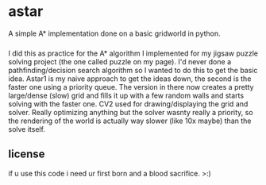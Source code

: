 # astar
A simple A* implementation done on a basic gridworld in python.

###
I did this as practice for the A* algorithm I implemented for my jigsaw puzzle solving project (the one called puzzle on my page). 
I'd never done a pathfinding/decision search algorithm so I wanted to do this to get the basic idea.
Astar1 is my naive approach to get the ideas down, the second is the faster one using a priority queue.
The version in there now creates a pretty large/dense (slow) grid and fills it up with a few random walls and starts solving with the faster one.
CV2 used for drawing/displaying the grid and solver.
Really optimizing anything but the solver wasnty really a priority, so the rendering of the world is actually way slower (like 10x maybe) than
the solve itself.

## license
if u use this code i need ur first born and a blood sacrifice. >:)
